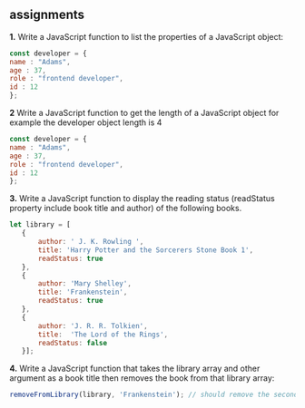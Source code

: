 ## assignments

 **1.** Write a JavaScript function to list the properties of a JavaScript 
 object:  
```javascript 
const developer = {  
name : "Adams",  
age : 37,
role : "frontend developer",  
id : 12 
};  
```

**2** Write a JavaScript function to get the length of a JavaScript object
for example the developer object  length is 4 
```javascript 
const developer = {  
name : "Adams",  
age : 37,
role : "frontend developer",  
id : 12 
};  
```
**3.** Write a JavaScript function to display the reading status (readStatus property include book title and author) of the following books.
```javascript 
let library = [ 
   {
       author: ' J. K. Rowling ',
       title: 'Harry Potter and the Sorcerers Stone Book 1',
       readStatus: true
   },
   {
       author: 'Mary Shelley',
       title: 'Frankenstein',
       readStatus: true
   },
   {
       author: 'J. R. R. Tolkien',
       title:  'The Lord of the Rings', 
       readStatus: false
   }];

```
**4.** Write a JavaScript function that takes the library array and other argument as a book title then removes the book from that library array:

```javascript
removeFromLibrary(library, 'Frankenstein'); // should remove the second object from the library array
```